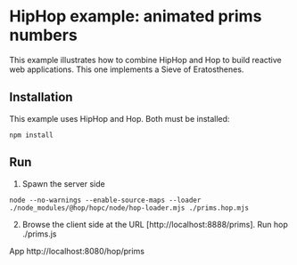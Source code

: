 HipHop example: animated prims numbers
======================================

This example illustrates how to combine HipHop and Hop to build
reactive web applications. This one implements a Sieve of Eratosthenes.

Installation
------------

This example uses HipHop and Hop. Both must be installed:

```
npm install
```

Run
---

  1. Spawn the server side

```
node --no-warnings --enable-source-maps --loader ./node_modules/@hop/hopc/node/hop-loader.mjs ./prims.hop.mjs
```

  2. Browse the client side at the URL [http://localhost:8888/prims].
Run
	hop ./prims.js

App
	http://localhost:8080/hop/prims
